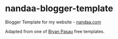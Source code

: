 nandaa-blogger-template
=======================

Blogger Template for my website - [nandaa.com](http://profnandaa.blogspot.com)

Adapted from one of [Biyan Pasau](http://dzignine.com/) free templates.
